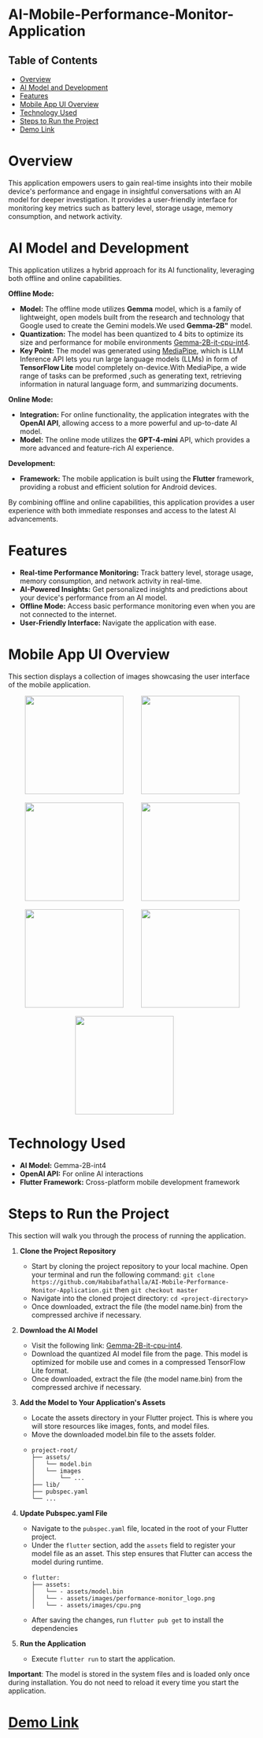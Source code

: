 # AI-Mobile-Performance-Monitor-Application

## Table of Contents

- [Overview](#overview)
- [AI Model and Development](#ai-model-and-development)
- [Features](#features)
- [Mobile App UI Overview](#mobile-app-ui-overview)
- [Technology Used](#technology-used)
- [Steps to Run the Project](#steps-to-run-the-project)
- [Demo Link](#demo-link)

# Overview

This application empowers users to gain real-time insights into their mobile device's performance and engage in insightful conversations with an AI model for deeper investigation. It provides a user-friendly interface for monitoring key metrics such as battery level, storage usage, memory consumption, and network activity.

# AI Model and Development

This application utilizes a hybrid approach for its AI functionality, leveraging both offline and online capabilities.

**Offline Mode:**

- **Model:** The offline mode utilizes **Gemma** model, which is a family of lightweight, open models built from the research and technology that Google used to create the Gemini models.We used **Gemma-2B"** model.
- **Quantization:**  The model has been quantized to 4 bits to optimize its size and performance for mobile environments [Gemma-2B-it-cpu-int4](https://www.kaggle.com/models/google/gemma/tfLite/gemma-2b-it-cpu-int4).
- **Key Point:** The model was generated using [MediaPipe](https://ai.google.dev/edge/mediapipe/solutions/genai/llm_inference), which is  LLM Inference API lets you run large language models (LLMs) in form of **TensorFlow Lite** model completely on-device.With MediaPipe, a wide range of tasks can be preformed ,such as generating text, retrieving information in natural language form, and summarizing documents. 

**Online Mode:**

- **Integration:** For online functionality, the application integrates with the **OpenAI API**, allowing access to a more powerful and up-to-date AI model.
- **Model:** The online mode utilizes the **GPT-4-mini** API, which provides a more advanced and feature-rich AI experience.

**Development:**

- **Framework:** The mobile application is built using the **Flutter** framework, providing a robust and efficient solution for Android devices.

By combining offline and online capabilities, this application provides a user experience with both immediate responses and access to the latest AI advancements.

# Features

- **Real-time Performance Monitoring:** Track battery level, storage usage, memory consumption, and network activity in real-time.
- **AI-Powered Insights:** Get personalized insights and predictions about your device's performance from an AI model. 
- **Offline Mode:** Access basic performance monitoring even when you are not connected to the internet.
- **User-Friendly Interface:** Navigate the application with ease.

# Mobile App UI Overview

This section displays a collection of images showcasing the user interface of the mobile application.

<p align="center">
  <img src="/UI/offline_model.jpeg" width="200" />
   &nbsp; &nbsp; &nbsp; &nbsp;
  <img src="/UI/online_model.jpeg" width="200" /> 
</p>

<p align="center">
  <img src="UI/battery_info.jpeg" width="200" />
   &nbsp; &nbsp; &nbsp; &nbsp;
  <img src="UI/storage_info.jpeg" width="200" /> 
</p>

<p align="center">
  <img src="UI/memory_info.jpeg" width="200" />
   &nbsp; &nbsp; &nbsp; &nbsp;
  <img src="UI/Wifi_on.jpeg" width="200" /> 
</p>

  <p align="center">
  <img src="UI/wifi_off.jpeg" width="200" />
   &nbsp; &nbsp; &nbsp; &nbsp;
</p>





# Technology Used

- **AI Model:** Gemma-2B-int4 
- **OpenAI API:** For online AI interactions 
- **Flutter Framework:** Cross-platform mobile development framework 


# Steps to Run the Project

This section will walk you through the process of running the application.

1. **Clone the Project Repository**
   - Start by cloning the project repository to your local machine. Open your terminal and run the following command:
       ` git clone https://github.com/Habibafathalla/AI-Mobile-Performance-Monitor-Application.git ` then `git checkout master`
   -  Navigate into the cloned project directory:
       `cd <project-directory>`
   -  Once downloaded, extract the file (the model name.bin) from the compressed archive if necessary.

2. **Download the AI Model**
   -  Visit the following link: [Gemma-2B-it-cpu-int4](https://www.kaggle.com/models/google/gemma/tfLite/gemma-2b-it-cpu-int4).
   -  Download the quantized AI model file from the page. This model is optimized for mobile use and comes in a compressed TensorFlow Lite format.
   -  Once downloaded, extract the file (the model name.bin) from the compressed archive if necessary.
3. **Add the Model to Your Application's Assets**
     - Locate the assets directory in your Flutter project. This is where you will store resources like images, fonts, and model files.
     - Move the downloaded model.bin file to the assets folder.
     -   ```
         project-root/
         ├── assets/
         │   └── model.bin
         │   └── images
         │       └── ...
         ├── lib/
         ├── pubspec.yaml
         └── ...
         ```

4. **Update Pubspec.yaml File**
      - Navigate to the `pubspec.yaml` file, located in the root of your Flutter project.
      - Under the `flutter` section, add the `assets` field to register your model file as an asset. This step ensures that Flutter can access the model during runtime.
      -  ```
         flutter:
         ├── assets:
         │   └── - assets/model.bin
         │   └── - assets/images/performance-monitor_logo.png
         │   └── - assets/images/cpu.png

         ```
      - After saving the changes, run `flutter pub get` to install the dependencies
5. **Run the Application**
      - Execute `flutter run` to start the application.
   
**Important**: The model is stored in the system files and is loaded only once during installation. You do not need to reload it every time you start the application.

# [Demo Link](https://drive.google.com/drive/folders/1dvkNc-ZVnuyaJQm4JQw9Iv0rdyWgibOL?usp=sharing)
